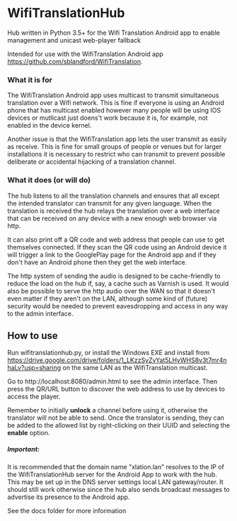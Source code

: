 # WifiTranslationHub
Hub written in Python 3.5+ for the Wifi Translation Android app to enable management and unicast web-player fallback

Intended for use with the WifiTranslation Android app https://github.com/sblandford/WifiTranslation.

### What it is for

The WifiTranslation Android app uses multicast to transmit simultaneous translation over a Wifi network. This is fine if everyone is using an Android phone that has multicast enabled however many people will be using IOS devices or mutlicast just doens't work because it is, for example, not enabled in the device kernel.

Another issue is that the WifiTranslation app lets the user transmit as easily as receive. This is fine for small groups of people or venues but for larger installations it is necessary to restrict who can transmit to prevent possible deliberate or accidental hijacking of a translation channel.

### What it does (or will do)

The hub listens to all the translation channels and ensures that all except the intended translator can transmit for any given language. When the translation is received the hub relays the translation over a web interface that can be received on any device with a new enough web browser via http.

It can also print off a QR code and web address that people can use to get themselves connected. If they scan the QR code using an Android device it will trigger a link to the GooglePlay page for the Android app and if they don't have an Android phone then they get the web interface.

The http system of sending the audio is designed to be cache-friendly to reduce the load on the hub if, say, a cache such as Varnish is used. It would also be possible to serve the http audio over the WAN so that it doesn't even matter if they aren't on the LAN, although some kind of (future) security would be needed to prevent eavesdropping and access in any way to the admin interface.


## How to use

Run wifitranslationhub.py, or install the Windows EXE and install from https://drive.google.com/drive/folders/1_LKzzSyZvYat5LHyWHS8v3t7mr4nhaLv?usp=sharing on the same LAN as the WifiTranslation multicast.

Go to http://localhost:8080/admin.html to see the admin interface. Then press the QR/URL button to discover the web address to use by devices to access the player.

Remember to initially __unlock__ a channel before using it, otherwise the translator will not be able to send. Once the translator is sending, they can be added to the allowed list by right-clicking on their UUID and selecting the __enable__ option.

##### Important:
It is recommended that the domain name "xlation.lan" resolves to the IP of the WifiTranslationHub server for the Android App to work with the hub. This may be set up in the DNS server settings local LAN gateway/router. It should still work otherwise since the hub also sends broadcast messages to advertise its presence to the Android app.


See the docs folder for more information
